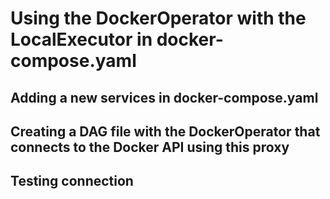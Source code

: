 # Using the DockerOperator with the LocalExecutor in docker-compose.yaml

## Adding a new services in docker-compose.yaml



## Creating a DAG file with the DockerOperator that connects to the Docker API using this proxy

## Testing connection
